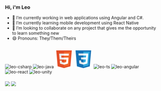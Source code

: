 ### Hi, i'm Leo

- 🔭 I’m currently working in web applications using Angular and C#.
- 🌱 I’m currently learning mobile development using React Native
- 👯 I’m looking to collaborate on any project that gives me the opportunity to learn something new
- 😄 Pronouns: They/Them/Theirs

<div style="display: inline_block"><br>
  <img alt="leo-csharp" height="60" width="60" src="https://cdn.jsdelivr.net/gh/devicons/devicon/icons/csharp/csharp-original.svg" />
  <img alt="leo-java" height="60" width="60" src="https://cdn.jsdelivr.net/gh/devicons/devicon/icons/java/java-original.svg" />
             
  <img alt="leo-html5" height="60" width="60" src="https://raw.githubusercontent.com/devicons/devicon/master/icons/html5/html5-original.svg">
  <img alt="leo-css3" height="60" width="60" src="https://raw.githubusercontent.com/devicons/devicon/master/icons/css3/css3-original.svg">
  <img alt="leo-ts" height="60" width="60" src="https://cdn.jsdelivr.net/gh/devicons/devicon/icons/typescript/typescript-original.svg" />
  <img alt="leo-angular" height="60" width="60" src="https://cdn.jsdelivr.net/gh/devicons/devicon/icons/angularjs/angularjs-original.svg" />
  <img alt="leo-react" height="60" width="60" src="https://cdn.jsdelivr.net/gh/devicons/devicon/icons/react/react-original.svg" />
  <img alt="leo-unity" height="60" width="60" src="https://cdn.jsdelivr.net/gh/devicons/devicon/icons/unity/unity-original.svg" />
          
</div>

###

<div>
  <a href="https://instagram.com/lpvlnc" target="_blank"><img src="https://img.shields.io/badge/-Instagram-%23E4405F?style=for-the-badge&logo=instagram&logoColor=white" target="_blank"></a>
  <a href="https://www.linkedin.com/in/lpvalenca" target="_blank"><img src="https://img.shields.io/badge/-LinkedIn-%230077B5?style=for-the-badge&logo=linkedin&logoColor=white" target="_blank"></a> 
</div>
